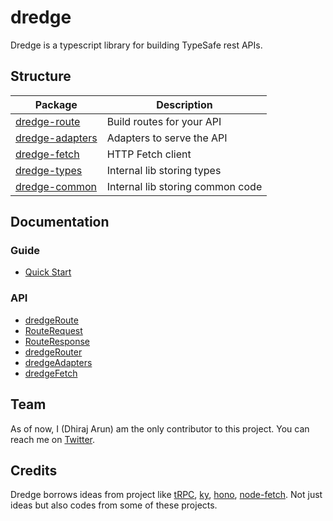 # dredge

Dredge is a typescript library for building TypeSafe rest APIs.

## Structure

| Package | Description |
| -------------------------------------- | -------------------------------- |
| [dredge-route](packages/route/)        | Build routes for your API        |
| [dredge-adapters](packages/adapters/)  | Adapters to serve the API        |
| [dredge-fetch](packages/fetch/)        | HTTP Fetch client                |
| [dredge-types](packages/types/)        | Internal lib storing types       |
| [dredge-common](packages/common/)      | Internal lib storing common code |

## Documentation

### Guide
- [Quick Start](docs/quick-start.md)
### API 
- [dredgeRoute](docs/api-dredge-route.md)
- [RouteRequest](docs/api-route-request.md)
- [RouteResponse](docs/api-route-response.md)
- [dredgeRouter](docs/api-dredge-router.md)
- [dredgeAdapters](docs/api-adapters.md)
- [dredgeFetch](docs/api-dredge-fetch.md)

## Team

As of now, I (Dhiraj Arun) am the only contributor to this project. You can reach me on [Twitter](https://twitter.com/dhirajarun).


## Credits
Dredge borrows ideas from project like [tRPC](https://trpc.io/), [ky](https://github.com/sindresorhus/ky), [hono](https://hono.dev), [node-fetch](https://github.com/node-fetch/node-fetch). Not just ideas but also codes from some of these projects.
